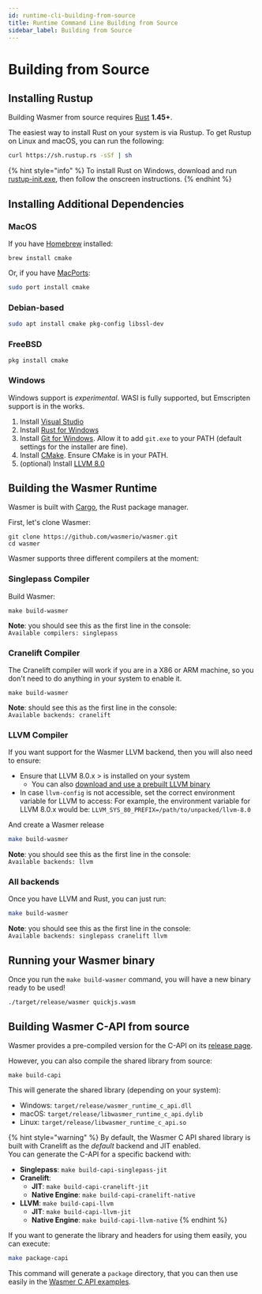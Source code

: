 ```yaml
---
id: runtime-cli-building-from-source
title: Runtime Command Line Building from Source
sidebar_label: Building from Source
---
```


# Building from Source

## Installing Rustup

Building Wasmer from source requires [Rust](https://rustup.rs/) **1.45+**.

The easiest way to install Rust on your system is via Rustup. To get Rustup on Linux and macOS, you can run the following:

```bash
curl https://sh.rustup.rs -sSf | sh
```

{% hint style="info" %}
To install Rust on Windows, download and run [rustup-init.exe](https://win.rustup.rs/), then follow the onscreen instructions.
{% endhint %}

## Installing Additional Dependencies

### MacOS

If you have [Homebrew](https://brew.sh/) installed:

```text
brew install cmake
```

Or, if you have [MacPorts](https://www.macports.org/install.php):

```bash
sudo port install cmake
```

### Debian-based

```bash
sudo apt install cmake pkg-config libssl-dev
```

### FreeBSD

```text
pkg install cmake
```

### Windows

Windows support is _experimental_. WASI is fully supported, but Emscripten support is in the works.

1. Install [Visual Studio](https://visualstudio.microsoft.com/thank-you-downloading-visual-studio/?sku=Community&rel=15)
2. Install [Rust for Windows](https://win.rustup.rs/)
3. Install [Git for Windows](https://git-scm.com/download/win). Allow it to add `git.exe` to your PATH \(default settings for the installer are fine\).
4. Install [CMake](https://cmake.org/download/). Ensure CMake is in your PATH.
5. \(optional\) Install [LLVM 8.0](https://prereleases.llvm.org/win-snapshots/LLVM-8.0.0-r351033-win64.exe)

## Building the Wasmer Runtime

Wasmer is built with [Cargo](https://crates.io/), the Rust package manager.

First, let's clone Wasmer:

```text
git clone https://github.com/wasmerio/wasmer.git
cd wasmer
```

Wasmer supports three different compilers at the moment:

### Singlepass Compiler

Build Wasmer:

```text
make build-wasmer
```

**Note**: you should see this as the first line in the console:  
`Available compilers: singlepass`

### Cranelift Compiler

The Cranelift compiler will work if you are in a X86 or ARM machine, so you don't need to do anything in your system to enable it.

```text
make build-wasmer
```

**Note**: should see this as the first line in the console:  
`Available backends: cranelift`

### LLVM Compiler

If you want support for the Wasmer LLVM backend, then you will also need to ensure:

* Ensure that LLVM 8.0.x &gt; is installed on your system
  * You can also [download and use a prebuilt LLVM binary](https://releases.llvm.org/download.html)
* In case `llvm-config` is not accessible, set the correct environment variable for LLVM to access: For example, the environment variable for LLVM 8.0.x would be: `LLVM_SYS_80_PREFIX=/path/to/unpacked/llvm-8.0` 

And create a Wasmer release

```bash
make build-wasmer
```

**Note**: you should see this as the first line in the console:  
`Available backends: llvm`

### All backends

Once you have LLVM and Rust, you can just run:

```bash
make build-wasmer
```

**Note**: you should see this as the first line in the console:  
`Available backends: singlepass cranelift llvm`

## Running your Wasmer binary

Once you run the `make build-wasmer` command, you will have a new binary ready to be used!

```text
./target/release/wasmer quickjs.wasm
```

## Building Wasmer C-API from source

Wasmer provides a pre-compiled version for the C-API on its [release page](https://github.com/wasmerio/wasmer/releases).

However, you can also compile the shared library from source:

```text
make build-capi
```

This will generate the shared library \(depending on your system\):

* Windows: `target/release/wasmer_runtime_c_api.dll`
* macOS: `target/release/libwasmer_runtime_c_api.dylib`
* Linux: `target/release/libwasmer_runtime_c_api.so`

{% hint style="warning" %}
By default, the Wasmer C API shared library is built with Cranelift as the _default_ backend and JIT enabled.  
You can generate the C-API for a specific backend with:

* **Singlepass**: `make build-capi-singlepass-jit`
* **Cranelift**:
  * **JIT**: `make build-capi-cranelift-jit`
  * **Native Engine**: `make build-capi-cranelift-native`
* **LLVM**: `make build-capi-llvm`
  * **JIT**: `make build-capi-llvm-jit`
  * **Native Engine**: `make build-capi-llvm-native`
{% endhint %}

If you want to generate the library and headers for using them easily, you can execute:

```bash
make package-capi
```

This command will generate a `package` directory, that you can then use easily in the [Wasmer C API examples](./).

